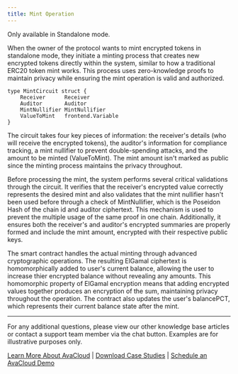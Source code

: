 ```yaml
---
title: Mint Operation
---
```


<Warning>
Only available in Standalone mode.
</Warning>

When the owner of the protocol wants to mint encrypted tokens in standalone mode, they initiate a minting process that creates new encrypted tokens directly within the system, similar to how a traditional ERC20 token mint works. This process uses zero-knowledge proofs to maintain privacy while ensuring the mint operation is valid and authorized.

```solidity
type MintCircuit struct {
	Receiver      Receiver
	Auditor       Auditor
	MintNullifier MintNullifier
	ValueToMint   frontend.Variable
}
```

The circuit takes four key pieces of information: the receiver's details (who will receive the encrypted tokens), the auditor's information for compliance tracking, a mint nullifier to prevent double-spending attacks, and the amount to be minted (ValueToMint). The mint amount isn't marked as public since the minting process maintains the privacy throughout.

Before processing the mint, the system performs several critical validations through the circuit. It verifies that the receiver's encrypted value correctly represents the desired mint and also validates that the mint nullifier hasn't been used before through a check of MintNullifier, which is the Poseidon Hash of the chain id and auditor ciphertext. This mechanism is used to prevent the multiple usage of the same proof in one chain. Additionally, it ensures both the receiver's and auditor's encrypted summaries are properly formed and include the mint amount, encrypted with their respective public keys.

The smart contract handles the actual minting through advanced cryptographic operations. The resulting ElGamal ciphertext is homomorphically added to user's current balance, allowing the user to increase thier encrypted balance without revealing any amounts. This homomorphic property of ElGamal encryption means that adding encrypted values together produces an encryption of the sum, maintaining privacy throughout the operation.  The contract also updates the user's balancePCT, which represents their current balance state after the mint.

***

For any additional questions, please view our other knowledge base articles or contact a support team member via the chat button. Examples are for illustrative purposes only.

[Learn More About AvaCloud](https://avacloud.io/) | [Download Case Studies](https://avacloud.io/case-studies) | [Schedule an AvaCloud Demo](https://avacloud.io/demo)

